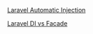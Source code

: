 
[Laravel Automatic Injection](https://stackoverflow.com/questions/53748423/are-laravel-automatic-injection-for-only-controller-functions)

[Laravel DI vs Facade](https://www.reddit.com/r/laravel/comments/3630yc/dependency_injection_vs_just_using_facades/)
